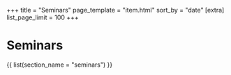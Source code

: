 +++
title = "Seminars"
page_template = "item.html"
sort_by = "date"
[extra]
list_page_limit = 100
+++

# Seminars

{{ list(section_name = "seminars") }}